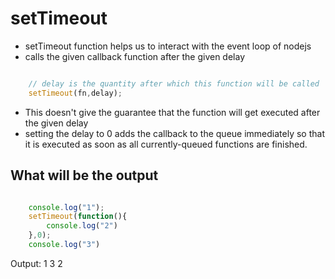 # setTimeout

- setTimeout function helps us to interact with the event loop of nodejs
- calls the given callback function after the given delay

```javascript

    // delay is the quantity after which this function will be called
    setTimeout(fn,delay);

```

- This doesn't give the guarantee that the function will get executed after the given delay
- setting the delay to 0 adds the callback to the queue immediately so that it is executed as soon as all currently-queued functions are finished.

## What will be the output

```javascript

    console.log("1");
    setTimeout(function(){
        console.log("2")
    },0);
    console.log("3")

```

 Output:
 1
 3
 2